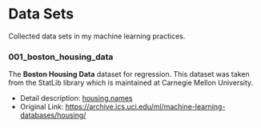 # Data Sets
Collected data sets in my machine learning practices.     

### 001_boston_housing_data
The **Boston Housing Data** dataset for regression. This dataset was taken from the StatLib library which is maintained at Carnegie Mellon University.     
- Detail description: [housing.names](./001_boston_housing_data/housing.names)
- Original Link: https://archive.ics.uci.edu/ml/machine-learning-databases/housing/ 


